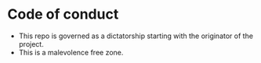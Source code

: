 # Code of conduct

- This repo is governed as a dictatorship starting with the originator of the project.
- This is a malevolence free zone.
